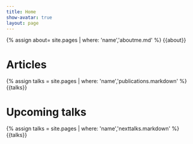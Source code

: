 ```yaml
---
title: Home
show-avatar: true
layout: page
---
```


{% assign about= site.pages | where: 'name','aboutme.md' %}
{{about}}

# Articles

{% assign talks = site.pages | where: 'name','publications.markdown' %}
{{talks}}

# Upcoming talks

{% assign talks = site.pages | where: 'name','nexttalks.markdown' %}
{{talks}}